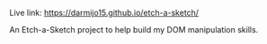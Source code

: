 Live link: https://darmijo15.github.io/etch-a-sketch/

An Etch-a-Sketch project to help build my DOM manipulation skills.
